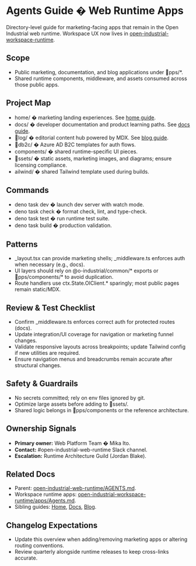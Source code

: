 # Agents Guide � Web Runtime Apps

Directory-level guide for marketing-facing apps that remain in the Open Industrial web runtime. Workspace UX now lives in [open-industrial-workspace-runtime](../../open-industrial-workspace-runtime/apps/Agents.md).

## Scope

- Public marketing, documentation, and blog applications under pps/*.
- Shared runtime components, middleware, and assets consumed across those public apps.

## Project Map

- home/ � marketing landing experiences. See [home guide](home/Agents.md).
- docs/ � developer documentation and product learning paths. See [docs guide](docs/Agents.md).
- log/ � editorial content hub powered by MDX. See [blog guide](blog/Agents.md).
- db2c/ � Azure AD B2C templates for auth flows.
- components/ � shared runtime-specific UI pieces.
- ssets/ � static assets, marketing images, and diagrams; ensure licensing compliance.
- ailwind/ � shared Tailwind template used during builds.

## Commands

- deno task dev � launch dev server with watch mode.
- deno task check � format check, lint, and type-check.
- deno task test � run runtime test suite.
- deno task build � production validation.

## Patterns

- _layout.tsx can provide marketing shells; _middleware.ts enforces auth when necessary (e.g., docs).
- UI layers should rely on @o-industrial/common/* exports or pps/components/* to avoid duplication.
- Route handlers use ctx.State.OIClient.* sparingly; most public pages remain static/MDX.

## Review & Test Checklist

- Confirm _middleware.ts enforces correct auth for protected routes (docs).
- Update integration/UI coverage for navigation or marketing funnel changes.
- Validate responsive layouts across breakpoints; update Tailwind config if new utilities are required.
- Ensure navigation menus and breadcrumbs remain accurate after structural changes.

## Safety & Guardrails

- No secrets committed; rely on env files ignored by git.
- Optimize large assets before adding to ssets/.
- Shared logic belongs in pps/components or the reference architecture.

## Ownership Signals

- **Primary owner:** Web Platform Team � Mika Ito.
- **Contact:** #open-industrial-web-runtime Slack channel.
- **Escalation:** Runtime Architecture Guild (Jordan Blake).

## Related Docs

- Parent: [open-industrial-web-runtime/AGENTS.md](../AGENTS.md).
- Workspace runtime apps: [open-industrial-workspace-runtime/apps/Agents.md](../../open-industrial-workspace-runtime/apps/Agents.md).
- Sibling guides: [Home](home/Agents.md), [Docs](docs/Agents.md), [Blog](blog/Agents.md).

## Changelog Expectations

- Update this overview when adding/removing marketing apps or altering routing conventions.
- Review quarterly alongside runtime releases to keep cross-links accurate.
